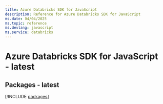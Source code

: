 ```yaml
---
title: Azure Databricks SDK for JavaScript
description: Reference for Azure Databricks SDK for JavaScript
ms.date: 04/04/2025
ms.topic: reference
ms.devlang: javascript
ms.service: databricks
---
```

# Azure Databricks SDK for JavaScript - latest
## Packages - latest
[!INCLUDE [packages](databricks-index.md)]